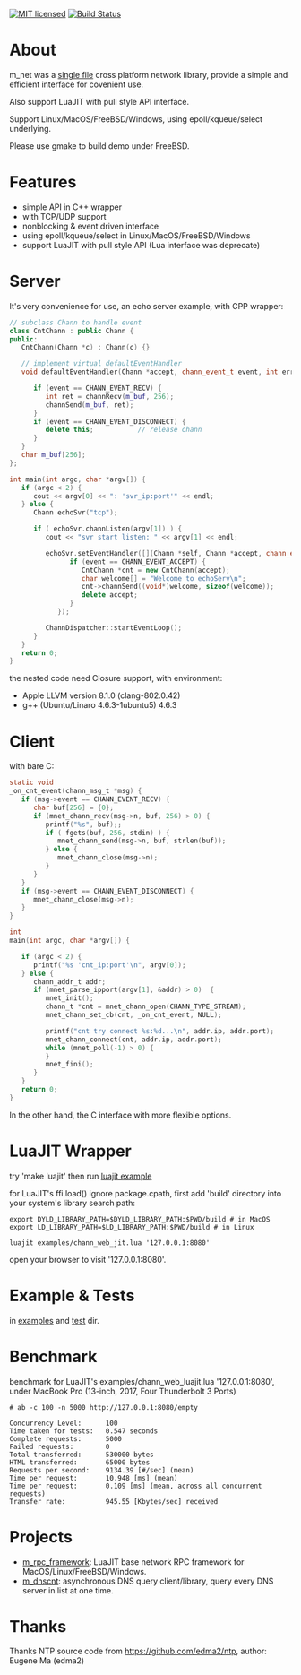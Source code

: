 
[![MIT licensed][1]][2]  [![Build Status][3]][4]


[1]: https://img.shields.io/badge/license-MIT-blue.svg
[2]: LICENSE

[3]: https://travis-ci.org/lalawue/m_net.svg?branch=master
[4]: https://travis-ci.org/lalawue/m_net



# About

m_net was a [single file](https://github.com/lalawue/m_net/blob/master/src/mnet_core.c)
cross platform network library, provide a simple and efficient interface for covenient use.

Also support LuaJIT with pull style API interface.

Support Linux/MacOS/FreeBSD/Windows, using epoll/kqueue/select underlying.

Please use gmake to build demo under FreeBSD.



# Features

- simple API in C++ wrapper
- with TCP/UDP support
- nonblocking & event driven interface
- using epoll/kqueue/select in Linux/MacOS/FreeBSD/Windows
- support LuaJIT with pull style API (Lua interface was deprecate)



# Server 

It's very convenience for use, an echo server example, with CPP wrapper:

```cpp
// subclass Chann to handle event
class CntChann : public Chann {
public:
   CntChann(Chann *c) : Chann(c) {}

   // implement virtual defaultEventHandler
   void defaultEventHandler(Chann *accept, chann_event_t event, int err) {

      if (event == CHANN_EVENT_RECV) {
         int ret = channRecv(m_buf, 256);
         channSend(m_buf, ret);
      }
      if (event == CHANN_EVENT_DISCONNECT) {
         delete this;           // release chann
      }
   }
   char m_buf[256];
};

int main(int argc, char *argv[]) {
   if (argc < 2) {
      cout << argv[0] << ": 'svr_ip:port'" << endl;
   } else {
      Chann echoSvr("tcp");

      if ( echoSvr.channListen(argv[1]) ) {
         cout << "svr start listen: " << argv[1] << endl;

         echoSvr.setEventHandler([](Chann *self, Chann *accept, chann_event_t event, int err) {
               if (event == CHANN_EVENT_ACCEPT) {
                  CntChann *cnt = new CntChann(accept);
                  char welcome[] = "Welcome to echoServ\n";
                  cnt->channSend((void*)welcome, sizeof(welcome));
                  delete accept;
               }
            });

         ChannDispatcher::startEventLoop();
      }
   }
   return 0;
}
```

the nested code need Closure support, with environment:

- Apple LLVM version 8.1.0 (clang-802.0.42)
- g++ (Ubuntu/Linaro 4.6.3-1ubuntu5) 4.6.3



# Client

with bare C:

```c
static void
_on_cnt_event(chann_msg_t *msg) {
   if (msg->event == CHANN_EVENT_RECV) {
      char buf[256] = {0};
      if (mnet_chann_recv(msg->n, buf, 256) > 0) {
         printf("%s", buf);;
         if ( fgets(buf, 256, stdin) ) {
            mnet_chann_send(msg->n, buf, strlen(buf));
         } else {
            mnet_chann_close(msg->n);
         }
      }
   }
   if (msg->event == CHANN_EVENT_DISCONNECT) {
      mnet_chann_close(msg->n);
   }
}

int
main(int argc, char *argv[]) {

   if (argc < 2) {
      printf("%s 'cnt_ip:port'\n", argv[0]);
   } else {
      chann_addr_t addr;
      if (mnet_parse_ipport(argv[1], &addr) > 0)  {
         mnet_init();
         chann_t *cnt = mnet_chann_open(CHANN_TYPE_STREAM);
         mnet_chann_set_cb(cnt, _on_cnt_event, NULL);

         printf("cnt try connect %s:%d...\n", addr.ip, addr.port);
         mnet_chann_connect(cnt, addr.ip, addr.port);
         while (mnet_poll(-1) > 0) {
         }
         mnet_fini();
      }
   }
   return 0;
}
```

In the other hand, the C interface with more flexible options.



# LuaJIT Wrapper

try 'make luajit' then run [luajit example](https://github.com/lalawue/m_net/blob/master/examples/chann_web_luajit.lua)

for LuaJIT's ffi.load() ignore package.cpath, first add 'build' directory into your system's library search path:

```
export DYLD_LIBRARY_PATH=$DYLD_LIBRARY_PATH:$PWD/build # in MacOS
export LD_LIBRARY_PATH=$LD_LIBRARY_PATH:$PWD/build # in Linux
```

```
luajit examples/chann_web_jit.lua '127.0.0.1:8080'
```

open your browser to visit '127.0.0.1:8080'.



# Example & Tests

in [examples](https://github.com/lalawue/m_net/tree/master/examples) and
[test](https://github.com/lalawue/m_net/tree/master/test) dir.



# Benchmark

benchmark for LuaJIT's examples/chann_web_luajit.lua '127.0.0.1:8080', under MacBook Pro (13-inch, 2017, Four Thunderbolt 3 Ports)

```
# ab -c 100 -n 5000 http://127.0.0.1:8080/empty

Concurrency Level:      100
Time taken for tests:   0.547 seconds
Complete requests:      5000
Failed requests:        0
Total transferred:      530000 bytes
HTML transferred:       65000 bytes
Requests per second:    9134.39 [#/sec] (mean)
Time per request:       10.948 [ms] (mean)
Time per request:       0.109 [ms] (mean, across all concurrent requests)
Transfer rate:          945.55 [Kbytes/sec] received
```



# Projects

- [m_rpc_framework](https://github.com/lalawue/m_rpc_framework): LuaJIT base network RPC framework for MacOS/Linux/FreeBSD/Windows.
- [m_dnscnt](https://github.com/lalawue/m_dnscnt): asynchronous DNS query client/library, query every DNS server in list at one time.



# Thanks

Thanks NTP source code from https://github.com/edma2/ntp, author: Eugene Ma (edma2)
